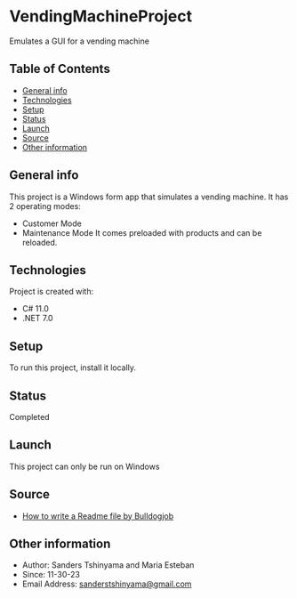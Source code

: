 # VendingMachineProject
Emulates a GUI for a vending machine

## Table of Contents
* [General info](#general-info)
* [Technologies](#technologies)
* [Setup](#setup)
* [Status](#status)
* [Launch](#launch)
* [Source](#source)
* [Other information](#other-information)

## General info
This project is a Windows form app that simulates a vending machine. 
It has 2 operating modes:
- Customer Mode
- Maintenance Mode
It comes preloaded with products and can be reloaded.

## Technologies
Project is created with:
* C# 11.0
* .NET 7.0

## Setup
To run this project, install it locally.

## Status
Completed

## Launch
This project can only be run on Windows

## Source
* [How to write a Readme file by Bulldogjob](https://bulldogjob.com/readme/how-to-write-a-good-readme-for-your-github-project)

## Other information
* Author: Sanders Tshinyama and Maria Esteban
* Since: 11-30-23
* Email Address: sanderstshinyama@gmail.com
